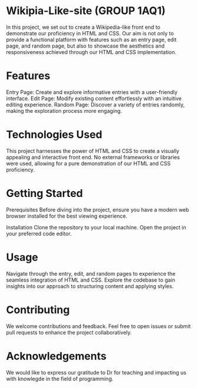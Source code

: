 # Wikipia-Like-site (GROUP 1AQ1)
In this project, we set out to create a Wikipedia-like front end to demonstrate our proficiency in HTML and CSS. Our aim is not only to provide a functional platform with features such as an entry page, edit page, and random page, but also to showcase the aesthetics and responsiveness achieved through our HTML and CSS implementation.
# Features
Entry Page: Create and explore informative entries with a user-friendly interface.
Edit Page: Modify existing content effortlessly with an intuitive editing experience.
Random Page: Discover a variety of entries randomly, making the exploration process more engaging.
# Technologies Used
This project harnesses the power of HTML and CSS to create a visually appealing and interactive front end. No external frameworks or libraries were used, allowing for a pure demonstration of our HTML and CSS proficiency.
# Getting Started
Prerequisites
Before diving into the project, ensure you have a modern web browser installed for the best viewing experience.

Installation
Clone the repository to your local machine.
Open the project in your preferred code editor.
# Usage
Navigate through the entry, edit, and random pages to experience the seamless integration of HTML and CSS. Explore the codebase to gain insights into our approach to structuring content and applying styles.
# Contributing
We welcome contributions and feedback. Feel free to open issues or submit pull requests to enhance the project collaboratively.
# Acknowledgements
We would like to express our gratitude to Dr for teaching and impacting us with knowlegde in the field of programming.
